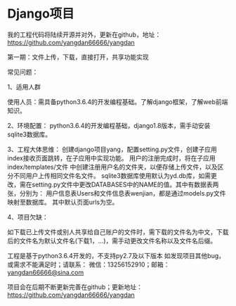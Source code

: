 # Django项目

我的工程代码将陆续开源并对外，更新在github，地址：
https://github.com/yangdan66666/yangdan

第一期：文件上传，下载，直接打开，共享功能实现


常见问题：

1、适用人群

使用人员：需具备python3.6.4的开发编程基础。了解django框架，了解web前端知识。

2、环境配置：
python3.6.4的开发编程基础，django1.8版本，需手动安装sqlite3数据库。

3、工程大体思维：
创建django项目yang，配置setting.py文件，创建子应用index接收页面跳转，在子应用中实现功能。
用户的注册完成时，将在子应用index/templates/文件 中创建注册用户名的文件夹，以便存储上传文件，以及区分不同用户上传相同文件名文件。
sqlite3数据库使用默认为yd.db库，如需更改，需在setting.py文件中更改DATABASES中的NAME的值。其中有数据表两张，分别为：
用户信息表Users和文件信息表wenjian，都是通过models.py文件映射至数据库。
其中默认页面urls为空。

4、项目欠缺：

如下载已上传文件或别人共享给自己账户的文件时，需下载的文件名为中文，下载后的文件名为默认文件名(下载1，...)，需手动更改文件名称以及文件名后缀。

工程是基于python3.6.4开发的，不支持py2.7及以下版本
如发现项目其他bug，或需求不能满足时；请联系：
微信：13256152910；邮箱：yangdan66666@sina.com

项目会在后期不断更新完善在github；更新地址：https://github.com/yangdan66666/yangdan
